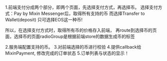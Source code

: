 1.前端支付分成两个部分，即两个页面，先选择支付方式，再选择币。
选择支付方式：Pay by Mixin Messenger后，取得所有支持的币
而选择Transfer to Wallet(deposit) 只可选择EOS这一种币!

所以，在选择支付方式时，取得所有币的价格存入前端，
再route到选择币的页面，选择币的页面radioGroup是根据前端store的数据生成币的标签

2.服务端配置支持的币。
3.对前端选择的币进行校验
4.提供callback给MixinPayment, 修改完成的订单状态
5.订单列表与状态的显示！
